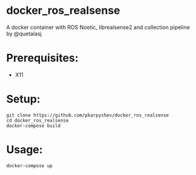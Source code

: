 # docker_ros_realsense
A docker container with ROS Noetic, librealsense2 and collection pipeline by @quetalasj 
# Prerequisites:
- X11
# Setup:
```
git clone https://github.com/pkarpyshev/docker_ros_realsense
cd docker_ros_realsense
docker-compose build
```
# Usage:
```
docker-compose up
```
